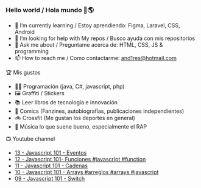 ### Hello world / Hola mundo 👋🌎

<!--
**xaca/xaca** is a ✨ _special_ ✨ repository because its `README.md` (this file) appears on your GitHub profile.

Here are some ideas to get you started:
-->

- 🌱 I’m currently learning / Estoy aprendiendo: Figma, Laravel, CSS, Android
- 🤔 I’m looking for help with My repos / Busco ayuda con mis repositorios
- 💬 Ask me about / Preguntame acerca de: HTML, CSS, JS & programming 
- 📫 How to reach me / Como contactarme: and1res@hotmail.com

🏆 Mis gustos
- 👨‍💻 Programación (java, C#, javascript, php)
- 🖼️ Graffiti / Stickers
- 📚 Leer libros de tecnología e innovación
- 💢 Comics (Fanzines, autobiografías, publicaciones independientes)
- 🚲 Crossfit (Me gustan los deportes en general)
- 🎤 Música lo que suene bueno, especialmente el RAP
<!--
📝 Frases
- "I only smile in the dark, I only smile when it's complicated" Raybiez
- "De lo que ves créete la mitad de lo que no ves no te creas nada" Kase O
-->
📺 Youtube channel
<!-- BLOG-POST-LIST:START -->
- [13 - Javascript 101 - Eventos](https://www.youtube.com/watch?v=7Tp-jsG1mrk)
- [12 - Javascript 101- Funciones #javascript #function](https://www.youtube.com/watch?v=vla6YNNC2hE)
- [11 - Javascript 101 - Cadenas](https://www.youtube.com/watch?v=EWNq4JWwTQc)
- [10 - Javascript 101 - Arrays #arreglos #arrays #javascript](https://www.youtube.com/watch?v=zB3xm1MpiDI)
- [09 - Javascript 101 - Switch](https://www.youtube.com/watch?v=IfUj-1blD2E)
<!-- BLOG-POST-LIST:END -->
